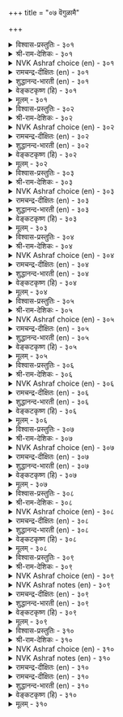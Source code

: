 +++
title = "०७ वॆगुळामै"

+++


<details><summary>विश्वास-प्रस्तुतिः - ३०१</summary>

सॆल्लिडत्तुक् काप्पान् सिनङ्गाप्पान् अल्लिडत्तुक्  
काक्किन्ऎन् कावाक्काल् ऎन्?      ३०१
</details>

<details><summary>श्री-राम-देशिकः - ३०१</summary>

अशक्ते कोपरहितः जितक्रोध इतीर्यते ।  
शक्ते क्रोधं जयतु वा मा वा स विषयः परः ॥ ३०१॥
</details>

<details><summary>NVK Ashraf choice (en) - ३०१</summary>

०३०१
Curb wrath in places where it matters. In other places,
What matters if curbed or uncurbed? *
(N.V.K. Ashraf), (P.S. Sundaram)
</details>

<details><summary>रामचन्द्र-दीक्षितः (en) - ३०१</summary>

301\. cel iṭattuk kāppāṉ ciṉam kāppāṉ; al iṭattu,  
kākkiṉ eṉ? kāvākkāl eṉ?.

301\. He who restrains his wrath where it can be vented shows real restraint. What does it matter whether one restrains it or not in an unavailing hour?  
</details>

<details><summary>शुद्धानन्द-भारती (en) - ३०१</summary>

1\. செல்லிடத்துக் காப்பான் சினங்காப்பான் அல்லிடத்துக்  
காக்கின்என் காவாக்கால் என்  
Anger against the weak is wrong  
It is futile against the strong.        301  
</details>

<details><summary>वेङ्कटकृष्ण (हि) - ३०१</summary>

301
जहाँ चले वश क्रोध का, कर उसका अवरोध ।  
अवश क्रोध का क्या किया, क्या न किया उपरोध ॥
  </details>

<details><summary>मूलम् - ३०१</summary>

सॆल्लिडत्तुक् काप्पान् सिनङ्गाप्पान् अल्लिडत्तुक्  
काक्किन्ऎन् कावाक्काल् ऎन्?      ३०१
</details>

<details><summary>विश्वास-प्रस्तुतिः - ३०२</summary>

सॆल्ला इडत्तुच् चिनन्दीदु सॆल्लिडत्तुम्  
इल्अदनिन् तीय पिऱ।      ३०२
</details>

<details><summary>श्री-राम-देशिकः - ३०२</summary>

शक्तेषु कोपकरणात् दण्डदुःखमिहाश्नुते ।  
अशक्ते कुपितो निन्दां पापं च लभते द्वयम् ॥ ३०२॥
</details>

<details><summary>NVK Ashraf choice (en) - ३०२</summary>

०३०२
Even where it cannot hurt others, anger is bad;
But where it does, there is nothing worse.
(S.M. Diaz)
</details>

<details><summary>रामचन्द्र-दीक्षितः (en) - ३०२</summary>

302\. cellā iṭattuc ciṉam tītu; cel iṭattum,  
il, ataṉiṉ tīya piṟa.

302\. Anger is bad even where it is unavailing; but where it can be effectively exercised there is no worse evil.  
</details>

<details><summary>शुद्धानन्द-भारती (en) - ३०२</summary>

2\. செல்லா இடத்துச் சினந்தீது செல்லிடத்தும்  
இல்அதனின் தீய பிற  
Vain is wrath against men of force  
Against the meek it is still worse.        302  
</details>

<details><summary>वेङ्कटकृष्ण (हि) - ३०२</summary>

302
वश न चले जब क्रोध का, तब है क्रोध खराब ।  
अगर चले बश फिर वही, सबसे रहा खराब ॥
  </details>

<details><summary>मूलम् - ३०२</summary>

सॆल्ला इडत्तुच् चिनन्दीदु सॆल्लिडत्तुम्  
इल्अदनिन् तीय पिऱ।      ३०२
</details>

<details><summary>विश्वास-प्रस्तुतिः - ३०३</summary>

मऱत्तल् वॆगुळियै यार्माट्टुम् तीय  
पिऱत्तल् अदनान् वरुम्।      ३०३
</details>

<details><summary>श्री-राम-देशिकः - ३०३</summary>

विस्मृत्य वर्तितव्यं तु सर्वत्र क्रोधमन्तरा ।  
क्रोधाद्भवन्ति दुःखानां परिणामास्त्वनेकधा ॥ ३०३॥
</details>

<details><summary>NVK Ashraf choice (en) - ३०३</summary>

०३०३
From anger is born all evil.
Forget provocation given by anyone. *
(C. Rajagopalachari)
</details>

<details><summary>रामचन्द्र-दीक्षितः (en) - ३०३</summary>

303\. maṟattal, vekuḷiyai yārmāṭṭum-tīya  
piṟattal ataṉāṉ varum.

303\. Do not get angry with any one; for out of anger springs forth a host of evils.  
</details>

<details><summary>शुद्धानन्द-भारती (en) - ३०३</summary>

3\. மறத்தல் வெகுளியை யார்மாட்டும் தீய  
பிறத்தல் அதனான் வரும்  
Off with wrath with any one.  
It is the source of sin and pain.        303  
</details>

<details><summary>वेङ्कटकृष्ण (हि) - ३०३</summary>

303
किसी व्यक्ति पर भी कभी, क्रोध न कर, जा भूल ।  
क्योंकि अनर्थों का वही, क्रोध बनेगा मूल ॥
  </details>

<details><summary>मूलम् - ३०३</summary>

मऱत्तल् वॆगुळियै यार्माट्टुम् तीय  
पिऱत्तल् अदनान् वरुम्।      ३०३
</details>

<details><summary>विश्वास-प्रस्तुतिः - ३०४</summary>

नगैयुम् उवगैयुम् कॊल्लुम् सिनत्तिन्  
पगैयुम् उळवो पिऱ।      ३०४
</details>

<details><summary>श्री-राम-देशिकः - ३०४</summary>

मुखे विकसं मनसि तुष्टिं क्रोधो विनाशयेत् ।  
तस्मात् क्रोधसमः शत्रुः को न्वस्ति भुवि देहिनाम्? ॥ ३०४॥
</details>

<details><summary>NVK Ashraf choice (en) - ३०४</summary>

०३०४
Can there be a greater foe than anger
Which kills laughter and joy? *
(C. Rajagopalachari)
</details>

<details><summary>रामचन्द्र-दीक्षितः (en) - ३०४</summary>

304\. nakaiyum uvakaiyum kollum ciṉattiṉ  
pakaiyum uḷavō, piṟa?.

304\. Is there any enemy other than anger that kills both joy and pleasure?  
</details>

<details><summary>शुद्धानन्द-भारती (en) - ३०४</summary>

4\. நகையும் உவகையும் கொல்லும் சினத்தின்  
பகையும் உளவோ பிற.  
Is there a foe like harmful ire  
Which kills the smile and joyful cheer?        304  
</details>

<details><summary>वेङ्कटकृष्ण (हि) - ३०४</summary>

304
हास और उल्लास को, हनन करेगा क्रोध ।  
उससे बढ़ कर कौन है, रिपु जो करे विरोध ॥
  </details>

<details><summary>मूलम् - ३०४</summary>

नगैयुम् उवगैयुम् कॊल्लुम् सिनत्तिन्  
पगैयुम् उळवो पिऱ।      ३०४
</details>

<details><summary>विश्वास-प्रस्तुतिः - ३०५</summary>

तन्नैत्तान् काक्किन् सिनङ्गाक्क कावाक्काल्  
तन्नैये कॊल्लुञ् जिनम्।      ३०५
</details>

<details><summary>श्री-राम-देशिकः - ३०५</summary>

य आत्मरक्षणे व्यग्रः स कोपं परिवर्जयेत् ।  
अन्यथा शत्रु भूतोऽसौ नाशयेत् कोपशालिनम् ॥ ३०५॥
</details>

<details><summary>NVK Ashraf choice (en) - ३०५</summary>

०३०५
If you want to guard yourself, guard against anger;
If unguarded, anger will kill you. *
(S.M. Diaz)
</details>

<details><summary>रामचन्द्र-दीक्षितः (en) - ३०५</summary>

305\. taṉṉait tāṉ kākkiṉ, ciṉam kākka! kāvākkāl,  
taṉṉaiyē kollum, ciṉam.

305\. If a man were to guard himself let him restrain anger. Otherwise anger gets the better of him.  
</details>

<details><summary>शुद्धानन्द-भारती (en) - ३०५</summary>

5\. தன்னைத்தான் காக்கின் சினம்காக்க காவாக்கால்  
தன்னையே கொல்லும் சினம்.  
Thyself to save, from wrath away!  
If not thyself the wrath will slay.        305  
</details>

<details><summary>वेङ्कटकृष्ण (हि) - ३०५</summary>

305
रक्षा हित अपनी स्वयं, बचो क्रोध से साफ़ ।  
यदि न बचो तो क्रोध ही, तुम्हें करेगा साफ़ ॥
  </details>

<details><summary>मूलम् - ३०५</summary>

तन्नैत्तान् काक्किन् सिनङ्गाक्क कावाक्काल्  
तन्नैये कॊल्लुञ् जिनम्।      ३०५
</details>

<details><summary>विश्वास-प्रस्तुतिः - ३०६</summary>

सिनमॆन्नुम् सेर्न्दारैक् कॊल्लि इनमॆन्नुम्  
एमप् पुणैयैच् चुडुम्।      ३०६
</details>

<details><summary>श्री-राम-देशिकः - ३०६</summary>

आश्रयं नाशयेद्वह्निः कोपाग्नि स्वाश्रितैः सह ।  
ज्ञानोपदेष्टन् दूरस्थान दहेन्नौकासमान् गुरून् ॥ ३०६॥
</details>

<details><summary>NVK Ashraf choice (en) - ३०६</summary>

०३०६
The fire of anger which kills kinsmen
Burns the life-saving boat of kith and kin.
(N.V.K. Ashraf), (J. Narayanaswamy)
</details>

<details><summary>रामचन्द्र-दीक्षितः (en) - ३०६</summary>

306\. ciṉam eṉṉum cērntāraikkolli iṉam eṉṉum  
ēmap puṇaiyaic cuṭum.

306\. Anger destroys even one’s kindred who is the canoe of his life.  
</details>

<details><summary>शुद्धानन्द-भारती (en) - ३०६</summary>

6\. சினமென்னும் சேர்ந்தாரைக் கொல்லி இனமென்னும்  
ஏமப் புணையைச் சுடும்.  
Friend-killer is the fatal rage  
It burns the helpful kinship-barge.        306  
</details>

<details><summary>वेङ्कटकृष्ण (हि) - ३०६</summary>

306
आश्रित जन का नाश जो, करे क्रोध की आग ।  
इष्ट-बन्धु-जन-नाव को, जलायगी वह आग ॥
  </details>

<details><summary>मूलम् - ३०६</summary>

सिनमॆन्नुम् सेर्न्दारैक् कॊल्लि इनमॆन्नुम्  
एमप् पुणैयैच् चुडुम्।      ३०६
</details>

<details><summary>विश्वास-प्रस्तुतिः - ३०७</summary>

सिनत्तैप् पॊरुळॆण्ड्रु कॊण्डवन् केडु  
निलत्तऱैन्दान् कैबिऴैया तट्रु।      ३०७
</details>

<details><summary>श्री-राम-देशिकः - ३०७</summary>

वस्तुना कोपरूपेण स्वप्रभाव प्रकाशकः ।  
महीं ताडयते हस्त इव नृनं प्रबाध्यते ॥ ३०७॥
</details>

<details><summary>NVK Ashraf choice (en) - ३०७</summary>

०३०७
He who holds anger worthy will be hurt
Like the hands that smash the earth. *
(C. Rajagopalachari), (K. Kannan)
</details>

<details><summary>रामचन्द्र-दीक्षितः (en) - ३०७</summary>

307\. ciṉattaip poruḷ eṉṟu koṇṭavaṉ kēṭu  
nilattu aṟaintāṉ kai piḻaiyātaṟṟu.

307\. The ruin of one who nourishes wrath is as certain as the injury to one’s hands when beat on the ground.  
</details>

<details><summary>शुद्धानन्द-भारती (en) - ३०७</summary>

7\. சினத்தைப் பொருளென்று கொண்டவன் கேடு  
நிலத்தறைந்தான் கைபிழையா தற்று.  
The wrath-lover to doom is bound  
Like failless-hand that strikes the ground.        307  
</details>

<details><summary>वेङ्कटकृष्ण (हि) - ३०७</summary>

307
मान्य वस्तु सम क्रोध को, जो माने वह जाय ।  
हाथ मार ज्यों भूमि पर, चोट से न बच जाय ॥
  </details>

<details><summary>मूलम् - ३०७</summary>

सिनत्तैप् पॊरुळॆण्ड्रु कॊण्डवन् केडु  
निलत्तऱैन्दान् कैबिऴैया तट्रु।      ३०७
</details>

<details><summary>विश्वास-प्रस्तुतिः - ३०८</summary>

इणर्ऎरि तोय्वन्न इन्ना सॆयिनुम्  
पुणरिन् वॆगुळामै नण्ड्रु।      ३०८
</details>

<details><summary>श्री-राम-देशिकः - ३०८</summary>

चण्डज्वालासमेताग्निदाहेन सदृशीं व्यथाम् ।  
कुर्वत्यपि नरे क्रोधो न कार्यो यदि शक्यते ॥ ३०८॥
</details>

<details><summary>NVK Ashraf choice (en) - ३०८</summary>

०३०८
Better curb one's wrath even if tortured
Like being forced into blazing fire.
(P.S. Sundaram), (N.V.K. Ashraf)
</details>

<details><summary>रामचन्द्र-दीक्षितः (en) - ३०८</summary>

308\. iṇar eri tōyvaṉṉa iṉṉā ceyiṉum,  
puṇariṉ vekuḷāmai naṉṟu.

308\. It is better you show no wrath even against one who inflicts on you harm scorching you like a thousand-tongued flame.  
</details>

<details><summary>शुद्धानन्द-भारती (en) - ३०८</summary>

8\. இணர்எரி தோய்வன்ன இன்னா செயினும்  
புணரின் வெகுளாமை நன்று.  
Save thy soul from burning ire  
Though tortured like the touch of fire.        308  
</details>

<details><summary>वेङ्कटकृष्ण (हि) - ३०८</summary>

308
अग्निज्वाला जलन ज्यों, किया अनिष्ट यथेष्ट ।  
फिर भी यदि संभव हुआ, क्रोध-दमन है श्रेष्ठ ॥
  </details>

<details><summary>मूलम् - ३०८</summary>

इणर्ऎरि तोय्वन्न इन्ना सॆयिनुम्  
पुणरिन् वॆगुळामै नण्ड्रु।      ३०८
</details>

<details><summary>विश्वास-प्रस्तुतिः - ३०९</summary>

उळ्ळिय तॆल्लाम् उडनॆय्दुम् उळ्ळत्ताल्  
उळ्ळान् वॆगुळि ऎनिन्।      ३०९
</details>

<details><summary>श्री-राम-देशिकः - ३०९</summary>

क्रोधं यस्तु महाप्राज्ञो मनसः सन्निधापयेत् ।  
वाञ्छिताः सम्पदः सर्वाः सद्य एवाप्नुवन्ति तम् ॥ ३०९॥
</details>

<details><summary>NVK Ashraf choice (en) - ३०९</summary>

०३०९
All wishes are realized at once
If they keep away wrath from their mind.
(N.V.K. Ashraf)
</details>

<details><summary>NVK Ashraf notes (en) - ३०९</summary>

३०९. Compare with ५४० and ६६६ for similar idea. "What is aimed is easy to achieve, if only the mind is set on what is aimed" – (N.V.K. Ashraf) and "What is sought will be got as desired if only the seeker is determined" - (N.V.K. Ashraf)
</details>

<details><summary>रामचन्द्र-दीक्षितः (en) - ३०९</summary>

309\. uḷḷiya ellām uṭaṉ eytum-uḷḷattāl  
uḷḷāṉ vekuḷi eṉiṉ.

309\. Banish anger from your mind; you get all that you long for.  
</details>

<details><summary>शुद्धानन्द-भारती (en) - ३०९</summary>

9\. உள்ளிய தெல்லாம் உடனெய்தும் உள்ளத்தால்  
உள்ளான் வெகுளி எனின்.  
Wishes he gains as he wishes  
If man refrains from rage vicious!        309  
</details>

<details><summary>वेङ्कटकृष्ण (हि) - ३०९</summary>

309
जो मन में नहिं लायगा, कभी क्रोध का ख्याल ।  
मनचाही सब वस्तुएँ, उसे प्राप्य तत्काल ॥
  </details>

<details><summary>मूलम् - ३०९</summary>

उळ्ळिय तॆल्लाम् उडनॆय्दुम् उळ्ळत्ताल्  
उळ्ळान् वॆगुळि ऎनिन्।      ३०९
</details>

<details><summary>विश्वास-प्रस्तुतिः - ३१०</summary>

इऱन्दार् इऱन्दार् अनैयर् सिनत्तैत्  
तुऱन्दार् तुऱन्दार् तुणै।      ३१०
</details>

<details><summary>श्री-राम-देशिकः - ३१०</summary>

नराः क्रोधवशं प्राप्ता मृतप्राया भवन्ति हि ।  
जितक्रोधा नराः सर्वे मन्यन्ते योगिभिः समाः ॥ ३१०॥
</details>

<details><summary>NVK Ashraf choice (en) - ३१०</summary>

०३१०
Deem those given to anger dead
And those renounced it on par with saints.
(N.V.K. Ashraf)
</details>

<details><summary>NVK Ashraf notes (en) - ३१०</summary>

३१०. A different but equally valid translation is given by (Satguru Subramuniyaswami):

"As men who have died resemble the dead, so men who have renounced anger resemble renunciates"
</details>

<details><summary>रामचन्द्र-दीक्षितः (en) - ३१०</summary>

310\. iṟantār iṟantār aṉaiyar; ciṉattait  
tuṟantār tuṟantār tuṇai.

310\. Men given to wrath are one with the devil; Men free from it are one with the immortals.
</details>

<details><summary>रामचन्द्र-दीक्षितः (en) - ३१०</summary>

310\. iṟantār iṟantār aṉaiyar; ciṉattait  
tuṟantār tuṟantār tuṇai.

310\. Men given to wrath are one with the devil; Men free from it are one with the immortals.

</details>

<details><summary>शुद्धानन्द-भारती (en) - ३१०</summary>

10\. இறந்தார் இறந்தார் அனையர் சினத்தைத்  
துறந்தார் துறந்தார் துணை.  
Dead are they who are anger-fed  
Saints are they from whom wrath has fled.        310  
</details>

<details><summary>वेङ्कटकृष्ण (हि) - ३१०</summary>

310
जो होते अति क्रोधवश, हैं वे मृतक समान ।  
त्यागी हैं जो क्रोध के, त्यक्त-मृत्यु सम मान ॥
  </details>

<details><summary>मूलम् - ३१०</summary>

इऱन्दार् इऱन्दार् अनैयर् सिनत्तैत्  
तुऱन्दार् तुऱन्दार् तुणै।      ३१०
</details>
